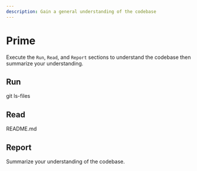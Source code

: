 ```yaml
---
description: Gain a general understanding of the codebase
---
```


# Prime
Execute the `Run`, `Read`, and `Report` sections to understand the codebase then summarize your understanding.

## Run

git ls-files

## Read

README.md

## Report

Summarize your understanding of the codebase. 